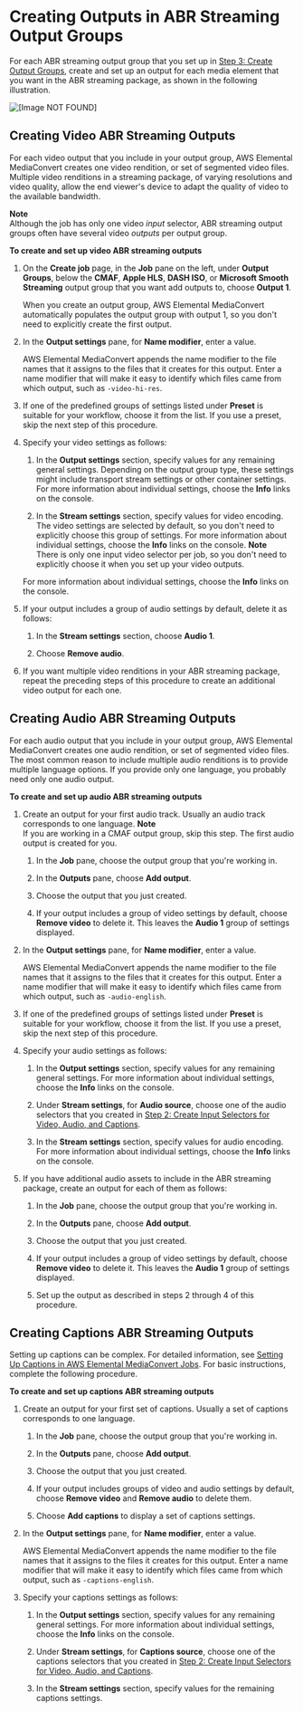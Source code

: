 # Creating Outputs in ABR Streaming Output Groups<a name="create-outputs-in-abr-streaming-output-groups"></a>

For each ABR streaming output group that you set up in [Step 3: Create Output Groups](specify-output-groups.md), create and set up an output for each media element that you want in the ABR streaming package, as shown in the following illustration\.

![\[Image NOT FOUND\]](http://docs.aws.amazon.com/mediaconvert/latest/ug/images/Job_outputs-ABR.png)

## Creating Video ABR Streaming Outputs<a name="video-abr-streaming-outputs"></a>

For each video output that you include in your output group, AWS Elemental MediaConvert creates one video rendition, or set of segmented video files\. Multiple video renditions in a streaming package, of varying resolutions and video quality, allow the end viewer's device to adapt the quality of video to the available bandwidth\.

**Note**  
Although the job has only one video *input* selector, ABR streaming output groups often have several video *outputs* per output group\. 

**To create and set up video ABR streaming outputs**

1. On the **Create job** page, in the **Job** pane on the left, under **Output Groups**, below the **CMAF**, **Apple HLS**, **DASH ISO**, or **Microsoft Smooth Streaming** output group that you want add outputs to, choose **Output 1**\. 

   When you create an output group, AWS Elemental MediaConvert automatically populates the output group with output 1, so you don't need to explicitly create the first output\.

1. In the **Output settings** pane, for **Name modifier**, enter a value\.

   AWS Elemental MediaConvert appends the name modifier to the file names that it assigns to the files that it creates for this output\. Enter a name modifier that will make it easy to identify which files came from which output, such as `-video-hi-res`\.

1. If one of the predefined groups of settings listed under **Preset** is suitable for your workflow, choose it from the list\. If you use a preset, skip the next step of this procedure\.

1. Specify your video settings as follows:

   1. In the **Output settings** section, specify values for any remaining general settings\. Depending on the output group type, these settings might include transport stream settings or other container settings\. For more information about individual settings, choose the **Info** links on the console\.

   1. In the **Stream settings** section, specify values for video encoding\. The video settings are selected by default, so you don't need to explicitly choose this group of settings\. For more information about individual settings, choose the **Info** links on the console\.
**Note**  
There is only one input video selector per job, so you don't need to explicitly choose it when you set up your video outputs\.

   For more information about individual settings, choose the **Info** links on the console\.

1. If your output includes a group of audio settings by default, delete it as follows:

   1. In the **Stream settings** section, choose **Audio 1**\.

   1. Choose **Remove audio**\.

1. If you want multiple video renditions in your ABR streaming package, repeat the preceding steps of this procedure to create an additional video output for each one\.

## Creating Audio ABR Streaming Outputs<a name="audio-abr-streaming-outputs"></a>

For each audio output that you include in your output group, AWS Elemental MediaConvert creates one audio rendition, or set of segmented video files\. The most common reason to include multiple audio renditions is to provide multiple language options\. If you provide only one language, you probably need only one audio output\.

**To create and set up audio ABR streaming outputs**

1. Create an output for your first audio track\. Usually an audio track corresponds to one language\.
**Note**  
If you are working in a CMAF output group, skip this step\. The first audio output is created for you\.

   1. In the **Job** pane, choose the output group that you're working in\.

   1. In the **Outputs** pane, choose **Add output**\. 

   1. Choose the output that you just created\.

   1. If your output includes a group of video settings by default, choose **Remove video** to delete it\. This leaves the **Audio 1** group of settings displayed\.

1. In the **Output settings** pane, for **Name modifier**, enter a value\.

   AWS Elemental MediaConvert appends the name modifier to the file names that it assigns to the files that it creates for this output\. Enter a name modifier that will make it easy to identify which files came from which output, such as `-audio-english`\.

1. If one of the predefined groups of settings listed under **Preset** is suitable for your workflow, choose it from the list\. If you use a preset, skip the next step of this procedure\.

1. Specify your audio settings as follows:

   1. In the **Output settings** section, specify values for any remaining general settings\. For more information about individual settings, choose the **Info** links on the console\.

   1. Under **Stream settings**, for **Audio source**, choose one of the audio selectors that you created in [Step 2: Create Input Selectors for Video, Audio, and Captions](create-selectors.md)\.

   1. In the **Stream settings** section, specify values for audio encoding\. For more information about individual settings, choose the **Info** links on the console\.

1. If you have additional audio assets to include in the ABR streaming package, create an output for each of them as follows:

   1. In the **Job** pane, choose the output group that you're working in\.

   1. In the **Outputs** pane, choose **Add output**\. 

   1. Choose the output that you just created\.

   1. If your output includes a group of video settings by default, choose **Remove video** to delete it\. This leaves the **Audio 1** group of settings displayed\.

   1. Set up the output as described in steps 2 through 4 of this procedure\.

## Creating Captions ABR Streaming Outputs<a name="captions-abr-streaming-outputs"></a>

Setting up captions can be complex\. For detailed information, see [Setting Up Captions in AWS Elemental MediaConvert Jobs](including-captions.md)\. For basic instructions, complete the following procedure\.

**To create and set up captions ABR streaming outputs**

1. Create an output for your first set of captions\. Usually a set of captions corresponds to one language\.

   1. In the **Job** pane, choose the output group that you're working in\.

   1. In the **Outputs** pane, choose **Add output**\. 

   1. Choose the output that you just created\.

   1. If your output includes groups of video and audio settings by default, choose **Remove video** and **Remove audio** to delete them\. 

   1. Choose **Add captions** to display a set of captions settings\.

1. In the **Output settings** pane, for **Name modifier**, enter a value\.

   AWS Elemental MediaConvert appends the name modifier to the file names that it assigns to the files it creates for this output\. Enter a name modifier that will make it easy to identify which files came from which output, such as `-captions-english`\.

1. Specify your captions settings as follows:

   1. In the **Output settings** section, specify values for any remaining general settings\. For more information about individual settings, choose the **Info** links on the console\.

   1. Under **Stream settings**, for **Captions source**, choose one of the captions selectors that you created in [Step 2: Create Input Selectors for Video, Audio, and Captions](create-selectors.md)\.

   1. In the **Stream settings** section, specify values for the remaining captions settings\. 